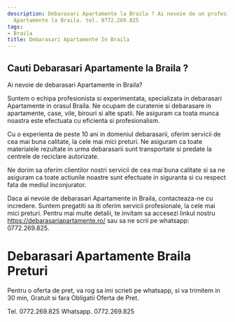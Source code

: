 ```yaml
---
description: Debarasari Apartamente la Braila ? Ai nevoie de un profesionist in Debarasari
  Apartamente la Braila. tel. 0772.269.825
tags:
- Braila
title: Debarasari Apartamente In Braila
---
```



## Cauti Debarasari Apartamente la Braila ?

Ai nevoie de debarasari Apartamente in Braila? 

Suntem o echipa profesionista si experimentata, specializata in debarasari Apartamente in orasul Braila. Ne ocupam de curatenie si debarasare in apartamente, case, vile, birouri si alte spatii. Ne asiguram ca toata munca noastra este efectuata cu eficienta si profesionalism.

Cu o experienta de peste 10 ani in domeniul debarasarii, oferim servicii de cea mai buna calitate, la cele mai mici preturi. Ne asiguram ca toate materialele rezultate in urma debarasarii sunt transportate si predate la centrele de reciclare autorizate.

Ne dorim sa oferim clientilor nostri servicii de cea mai buna calitate si sa ne asiguram ca toate actiunile noastre sunt efectuate in siguranta si cu respect fata de mediul inconjurator.

Daca ai nevoie de debarasari Apartamente in Braila, contacteaza-ne cu incredere. Suntem pregatiti sa iti oferim servicii profesionale, la cele mai mici preturi. Pentru mai multe detalii, te invitam sa accesezi linkul nostru https://debarasariapartamente.ro/ sau sa ne scrii pe whatsapp: 0772.269.825.

# Debarasari Apartamente Braila Preturi
Pentru o oferta de pret, va rog sa imi scrieti pe whatsapp, si va trimitem in 30 min, Gratuit si fara Obligatii Oferta de Pret.

Tel. 0772.269.825
Whatsapp. 0772.269.825